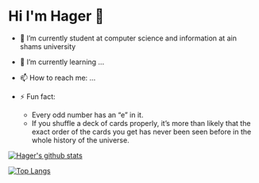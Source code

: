 # Hi I'm Hager  👋
                                                                        
- 🔭 I’m currently student at computer science and information at ain shams university
- 🌱 I’m currently learning ...

- 📫 How to reach me: ...

- ⚡ Fun fact: 
  - Every odd number has an “e” in it.
  - If you shuffle a deck of cards properly, it’s more than likely that the exact order of the cards you get has never been seen before in the whole history of the universe.


[![Hager's github stats](https://github-readme-stats.vercel.app/api?username=hagerkhaledabdelmonem&count_private=true&show_icons=true&theme=radical&hide_rank=false)](https://github.com/hagerkhaledabdelmonem/github-readme-stats)

[![Top Langs](https://github-readme-stats.vercel.app/api/top-langs/?username=hagerkhaledabdelmonem)](https://github.com/hagerkhaledabdelmonem/github-readme-stats)
